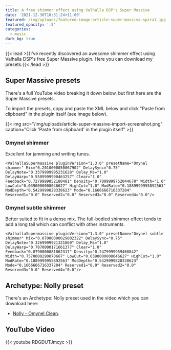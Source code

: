 ```yaml
---
title: A free shimmer effect using Valhalla DSP's Super Massive
date: '2021-12-30T10:31:24+11:00'
featured: /img/uploads/featured-image-article-super-massive-spiral.jpg
featured_opacity: '.5'
categories:
  - music
dark_bg: true
---
```


{{< lead >}}I've recently discovered an awesome shimmer effect using Valhalla DSP's free Super Massive plugin. Here you can download my presets.{{< /lead >}}

## Super Massive presets

There's a full YouTube video breaking it down below, but first here are the Super Massive presets.

To import the presets, copy and paste the XML below and click "Paste from clipboard" in the plugin itself (see image below).

{{< img src="/img/uploads/article-super-massive-import-screenshot.png" caption="Click 'Paste from clipboard' in the plugin itself" >}}

### Omynel shimmer

Excellent for jamming and writing tunes.

`<ValhallaSupermassive pluginVersion="1.3.0" presetName="Omynel shimmer" Mix="0.2010000050067902" DelaySync="0.75" DelayNote="0.3379999995231628" Delay_Ms="1.0" DelayWarp="0.5509999990463257" Clear="1.0" Feedback="0.7279999852180481" Density="0.7009999752044678" Width="1.0" LowCut="0.0390000008046627" HighCut="1.0" ModRate="0.1889999955892563" ModDepth="0.5429999828338623" Mode="0.1666666716337204" Reserved1="0.0" Reserved2="0.0" Reserved3="0.0" Reserved4="0.0"/>`

### Omynel subtle shimmer

Better suited to fit in a dense mix. The full-bodied shimmer effect tends to add a long tail which can conflict with other instruments.

`<ValhallaSupermassive pluginVersion="1.3.0" presetName="Omynel subtle shimmer" Mix="0.07000000029802322" DelaySync="0.75" DelayNote="0.3269999921321869" Delay_Ms="1.0" DelayWarp="0.7070000171661377" Clear="1.0" Feedback="0.8790000081062317" Density="0.2479999959468842" Width="0.7570000290870667" LowCut="0.0390000008046627" HighCut="1.0" ModRate="0.1889999955892563" ModDepth="0.5429999828338623" Mode="0.1666666716337204" Reserved1="0.0" Reserved2="0.0" Reserved3="0.0" Reserved4="0.0"/>`

## Archetype: Nolly preset

There's an Archetype: Nolly preset used in the video which you can download here:

- [Nolly - Omynel Clean](https://presetswap.com/presets/omynel-super-massive-clean).

## YouTube Video

{{< youtube RDGDUTJmcyc >}}